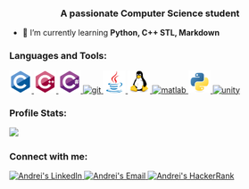 <h3 align="center">A passionate Computer Science student</h3>

- 🌱 I’m currently learning **Python, C++ STL, Markdown**

<h3 align="left">Languages and Tools:</h3>
<p align="left"> <a href="https://www.cprogramming.com/" target="_blank" rel="noreferrer"> <img src="https://raw.githubusercontent.com/devicons/devicon/master/icons/c/c-original.svg" alt="c" width="40" height="40"/> </a> <a href="https://www.w3schools.com/cpp/" target="_blank" rel="noreferrer"> <img src="https://raw.githubusercontent.com/devicons/devicon/master/icons/cplusplus/cplusplus-original.svg" alt="cplusplus" width="40" height="40"/> </a> <a href="https://www.w3schools.com/cs/" target="_blank" rel="noreferrer"> <img src="https://raw.githubusercontent.com/devicons/devicon/master/icons/csharp/csharp-original.svg" alt="csharp" width="40" height="40"/> </a> <a href="https://git-scm.com/" target="_blank" rel="noreferrer"> <img src="https://www.vectorlogo.zone/logos/git-scm/git-scm-icon.svg" alt="git" width="40" height="40"/> </a> <a href="https://www.java.com" target="_blank" rel="noreferrer"> <img src="https://raw.githubusercontent.com/devicons/devicon/master/icons/java/java-original.svg" alt="java" width="40" height="40"/> </a> <a href="https://www.linux.org/" target="_blank" rel="noreferrer"> <img src="https://raw.githubusercontent.com/devicons/devicon/master/icons/linux/linux-original.svg" alt="linux" width="40" height="40"/> </a> <a href="https://www.mathworks.com/" target="_blank" rel="noreferrer"> <img src="https://upload.wikimedia.org/wikipedia/commons/2/21/Matlab_Logo.png" alt="matlab" width="40" height="40"/> </a> <a href="https://www.python.org" target="_blank" rel="noreferrer"> <img src="https://raw.githubusercontent.com/devicons/devicon/master/icons/python/python-original.svg" alt="python" width="40" height="40"/> </a> <a href="https://unity.com/" target="_blank" rel="noreferrer"> <img src="https://www.vectorlogo.zone/logos/unity3d/unity3d-icon.svg" alt="unity" width="40" height="40"/> </a> </p>

### Profile Stats:  
[![](https://komarev.com/ghpvc/?username=andrei-daniel-voicu&label=Profile%20views&color=ff8000&style=flat)](#)

### Connect with me:  
<a href="https://www.linkedin.com/in/andrei-daniel-voicu-57490b20a/">
  <img alt="Andrei's LinkedIn" src="https://img.shields.io/badge/-LinkedIn-1A4730?style=plastic&logo=Linkedin&logoColor=ff8000" />
</a>
<a href="mailto:andrei.voicu133@gmail.com">
  <img alt="Andrei's Email" src="https://img.shields.io/badge/-E--mail-1A4730?style=plastic&logo=Gmail&logoColor=ff8000" />
</a>
<a href="https://www.hackerrank.com/andrei_voicu133">
  <img alt="Andrei's HackerRank" src="https://img.shields.io/badge/-HackerRank-1A4730?style=plastic&logo=hackerrank&logoColor=ff8000" />
</a>  

